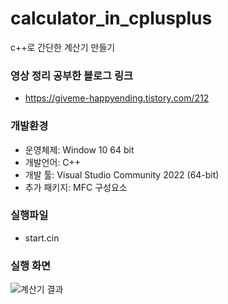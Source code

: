# calculator_in_cplusplus
c++로 간단한 계산기 만들기

### 영상 정리 공부한 블로그 링크
- https://giveme-happyending.tistory.com/212

### 개발환경
- 운영체제: Window 10 64 bit
- 개발언어: C++ 
- 개발 툴: Visual Studio Community 2022 (64-bit)
- 추가 패키지: MFC 구성요소

### 실행파일
- start.cin

### 실행 화면
![계산기 결과](https://github.com/guaba98/calculator_in_cplusplus/assets/121913371/7fc1296b-6b44-4122-b8e9-419b73d08a4b)


